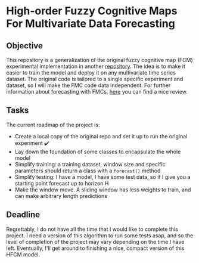 # High-order Fuzzy Cognitive Maps For Multivariate Data Forecasting

## Objective

This repository is a generalization of the original fuzzy cognitive map (FCM) experimental implementation in another [repository](https://github.com/julzerinos/python-fuzzy-cognitve-maps). The idea is to make it easier to train the model and deploy it on any multivariate time series dataset. The original code is tailored to a single specific experiment and dataset, so I will make the FMC code data independent. For further information about forecasting with FMCs, [here](https://arxiv.org/abs/2201.02297v2) you can find a nice review.

## Tasks

The current roadmap of the project is:

* Create a local copy of the original repo and set it up to run the original experiment :heavy_check_mark:
* Lay down the foundation of some classes to encapsulate the whole model
* Simplify training: a training dataset, window size and specific parameters should return a class with a `forecast()` method
* Simplify testing: I have a model, I have some test data, so if I give you a starting point forecast up to horizon H
* Make the window move. A sliding window has less weights to train, and can make arbitrary length predictions

## Deadline

Regrettably, I do not have all the time that I would like to complete this project. I need a version of this algorithm to run some tests asap, and so the level of completion of the project may vary depending on the time I have left. Eventually, I'll get around to finishing a nice, compact version of this HFCM model.

